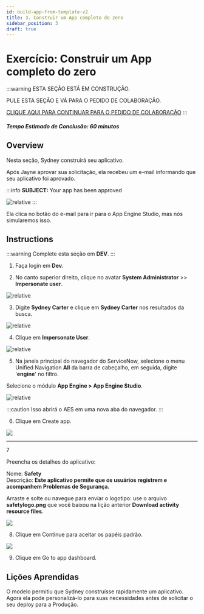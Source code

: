 ```yaml
---
id: build-app-from-template-v2
title: 3. Construir um App completo do zero
sidebar_position: 3
draft: true
---
```

# Exercício: Construir um App completo do zero

:::warning
ESTA SEÇÃO ESTÁ EM CONSTRUÇÃO.

PULE ESTA SEÇÃO E VÁ PARA O PEDIDO DE COLABORAÇÃO.

[CLIQUE AQUI PARA CONTINUAR PARA O PEDIDO DE COLABORAÇÃO](/docs/Simulation/collaboration-request/)
:::

##### Tempo Estimado de Conclusão: 60 minutos

## Overview

Nesta seção, Sydney construirá seu aplicativo.

Após Jayne aprovar sua solicitação, ela recebeu um e-mail informando que seu aplicativo foi aprovado.

:::info
**SUBJECT:** Your app has been approved

![relative](/img/lab-aemc/2023-07-11-17-09-02.png)
:::

Ela clica no botão do e-mail para ir para o App Engine Studio, mas nós simularemos isso.

## Instructions

:::warning
Complete esta seção em **DEV**.
:::

1. Faça login em **Dev**.

2. No canto superior direito, clique no avatar **System Administrator** >> **Impersonate user**.

![relative](/img/lab-aemc/2023-03-14-12-31-53.png)

3. Digite **Sydney Carter** e clique em **Sydney Carter** nos resultados da busca.

![relative](/img/lab-aemc/2023-03-14-12-34-01.png)

4. Clique em **Impersonate User**.

![relative](/img/lab-aemc/2023-03-14-12-34-24.png)

5. Na janela principal do navegador do ServiceNow, selecione o menu Unified Navigation **All** da barra de cabeçalho, em seguida, digite '**engine**' no filtro.

Selecione o módulo **App Engine > App Engine Studio**.

![relative](/img/lab-aemc/2023-07-11-17-18-49.png)

:::caution
Isso abrirá o AES em uma nova aba do navegador.
:::

6. Clique em <span className="button-purple">Create app</span>.

![](/img/lab-aemc/2023-08-16-11-42-20.png)

<hr/>
<div class="step-content">
  <div class="step-number">7</div>
  <div class="step-instructions">
    <p>Preencha os detalhes do aplicativo:</p>
    <p>Nome: <strong>Safety</strong><br/>
    <span>Descrição: <strong>Este aplicativo permite que os usuários registrem e acompanhem Problemas de Segurança.</strong></span></p>
    <p>Arraste e solte ou navegue para enviar o logotipo: use o arquivo <strong>safetylogo.png</strong> que você baixou na lição anterior <strong>Download activity resource files</strong>.</p>
  </div>
</div>

![](/img/lab-aemc/2023-08-16-11-47-41.png)

8. Clique em <span className="button-purple">Continue</span> para aceitar os papéis padrão.

![](/img/lab-aemc/2023-08-16-11-50-34.png)

9. Clique em <span className="button-purple">Go to app dashboard</span>.

## Lições Aprendidas

O modelo permitiu que Sydney construísse rapidamente um aplicativo. Agora ela pode personalizá-lo para suas necessidades antes de solicitar o seu deploy para a Produção.
